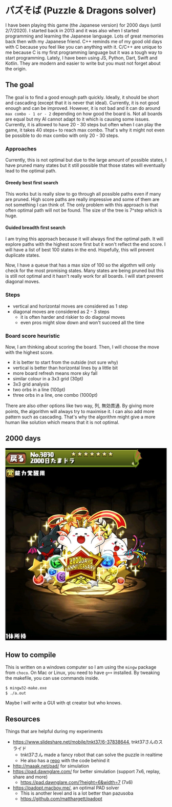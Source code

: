 # パズそば (Puzzle & Dragons solver)
I have been playing this game (the Japanese version) for 2000 days (until 2/7/2020). I started back in 2013 and it was also when I started programming and learning the Japanese language. Lots of great memories back then with my Japanese friend. C++ reminds me of my good old days with C because you feel like you can anything with it. C/C++ are unique to me because C is my first programming language but it was a tough way to start programming. Lately, I have been using JS, Python, Dart, Swift and Kotlin. They are modern and easier to write but you must not forget about the origin. 

## The goal
The goal is to find a good enough path quickly. Ideally, it should be short and cascading (except that it is never that ideal). Currently, it is not good enough and can be improved. However, it is not bad and it can do around `max combo - 1 or - 2` depending on how good the board is. Not all boards are equal but my AI cannot adapt to it which is causing some issues. Currently, it is allowed to have 20 - 30 steps but often when I can play the game, it takes 40 steps+ to reach max combo. That's why it might not even be possible to do max combo with only 20 - 30 steps. 

### Approaches
Currently, this is not optimal but due to the large amount of possible states, I have pruned many states but it still possible that those states will eventually lead to the optimal path.

#### Greedy best first search
This works but is really slow to go through all possible paths even if many are pruned. High score paths are really impressive and some of them are not something I can think of. The only problem with this approach is that often optimal path will not be found. The size of the tree is 7^step which is huge.  

#### Guided breadth first search
I am trying this approach because it will always find the optimal path. It will explore paths with the highest score first but it won't reflect the end score. I will have a list of best 100 states in the end. Hopefully, this will prevent duplicate states. 

Now, I have a queue that has a max size of 100 so the algothm will only check for the most promising states. Many states are being pruned but this is still not optimal and it hasn't really work for all boards. I will start prevent diagonal moves.

### Steps
- vertical and horizontal moves are considered as 1 step
- diagonal moves are considered as 2 - 3 steps
    - it is often harder and riskier to do diagonal moves
    - even pros might slow down and won't succeed all the time

### Board score heuristic
Now, I am thinking about scoring the board. Then, I will choose the move with the highest score.

- it is better to start from the outside (not sure why)
- vertical is better than horizontal lines by a little bit
- more board refresh means more sky fall
- similar colour in a 3x3 grid (30pt)
- 3x3 grid analysis
- two orbs in a line (100pt)
- three orbs in a line, one combo (1000pt)

There are also other options like two way, 列, 無効貫通. By giving more points, the algorithm will always try to maximise it. I can also add more pattern such as cascading. That's why the algorithm might give a more human like solution which means that it is not optimal.

## 2000 days
![2000日たまドラ](https://raw.githubusercontent.com/HenryQuan/pazusoba/master/assets/2000.jpg?token=ABTRDFH6WOWXATCBOZXXCGK7BAJ5G)

## How to compile
This is written on a windows computer so I am using the `mingw` package from `choco`. 
On Mac or Linux, you need to have `g++` installed. By tweaking the makefile, you can use commands inside.
~~~shell
$ mingw32-make.exe
$ ./a.out
~~~

Maybe I will write a GUI with qt creator but who knows.

## Resources
Things that are helpful during my experiments

- https://www.slideshare.net/mobile/tnkt37/6-37838644, tnkt37さんのスライド
    - tnkt37さん made a fancy robot that can solve the puzzle in realtime
    - He also has a [repo](https://github.com/tnkt37/PuzzDraSolver) with the code behind it
- http://maaak.net/pad/ for simulation
- https://pad.dawnglare.com/ for better simulation (support 7x6, replay, share and more)
    - https://pad.dawnglare.com/?height=6&width=7 (7x6)
- https://padopt.macboy.me/, an optimal PAD solver
    - This is another level and is a lot better than pazusoba
    - https://github.com/matthargett/padopt
